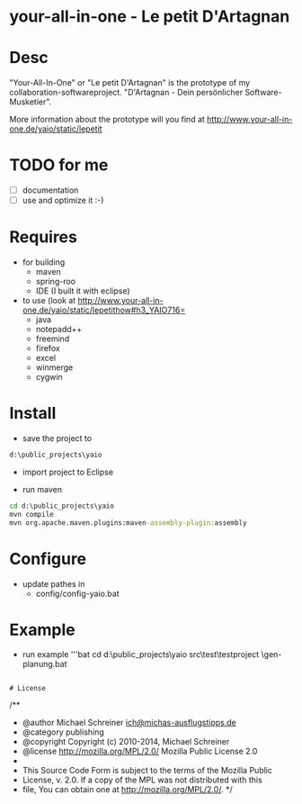 your-all-in-one - Le petit D'Artagnan
=====================

# Desc
"Your-All-In-One" or "Le petit D'Artagnan" is the prototype of my collaboration-softwareproject.
"D'Artagnan - Dein persönlicher Software-Musketier".

More information about the prototype will you find at http://www.your-all-in-one.de/yaio/static/lepetit 

# TODO for me
- [ ] documentation
- [ ] use and optimize it :-)

# Requires
- for building
   - maven
   - spring-roo
   - IDE (I built it with eclipse)
- to use (look at http://www.your-all-in-one.de/yaio/static/lepetithow#h3_YAIO716=
   - java
   - notepadd++
   - freemind
   - firefox
   - excel
   - winmerge
   - cygwin

# Install
- save the project to 
```bat
d:\public_projects\yaio
```

- import project to Eclipse

- run maven 
```bat
cd d:\public_projects\yaio
mvn compile
mvn org.apache.maven.plugins:maven-assembly-plugin:assembly
```

# Configure
- update pathes in 
   - config/config-yaio.bat

# Example
- run example 
'''bat
cd d:\public_projects\yaio
src\test\testproject \gen-planung.bat
```

# License
```
/**
 * @author Michael Schreiner <ich@michas-ausflugstipps.de>
 * @category publishing
 * @copyright Copyright (c) 2010-2014, Michael Schreiner
 * @license http://mozilla.org/MPL/2.0/ Mozilla Public License 2.0
 *
 * This Source Code Form is subject to the terms of the Mozilla Public
 * License, v. 2.0. If a copy of the MPL was not distributed with this
 * file, You can obtain one at http://mozilla.org/MPL/2.0/.
 */
```
   
